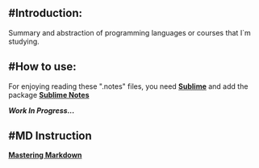 #Introduction:
---------
Summary and abstraction of programming languages or courses that I`m studying. 


#How to use:
---------
For enjoying reading these ".notes" files, you need **[Sublime](https://www.sublimetext.com/)** and add the package **[Sublime Notes](https://packagecontrol.io/packages/Notes)** 

***Work In Progress...***


#MD Instruction
------------------
**[Mastering Markdown](https://guides.github.com/features/mastering-markdown/)**
